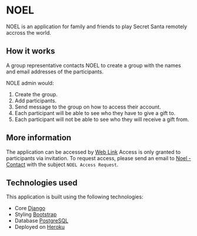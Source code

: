 # NOEL
NOEL is an application for family and friends to play Secret Santa remotely accross the world.

## How it works
A group representative contacts NOEL to create a group with the names and email addresses of the participants. 

NOLE admin would:
1. Create the group.
2. Add participants.
3. Send message to the group on how to access their account.
4. Each participant will be able to see who they have to give a gift to.
5. Each participant will not be able to see who they will receive a gift from.

## More information
The application can be accessed by [Web Link](https://noel.ighomena.me/)
Access is only granted to participants via invitation. To request access, please send an email to [Noel - Contact](https://noel.ighomena.me/contact) with the subject `NOEL Access Request`.

## Technologies used
This application is built using the following technologies:
- Core [Django](https://www.djangoproject.com/)
- Styling [Bootstrap](https://getbootstrap.com/)
- Database [PostgreSQL](https://www.postgresql.org/)
- Deployed on [Heroku](https://www.heroku.com/)